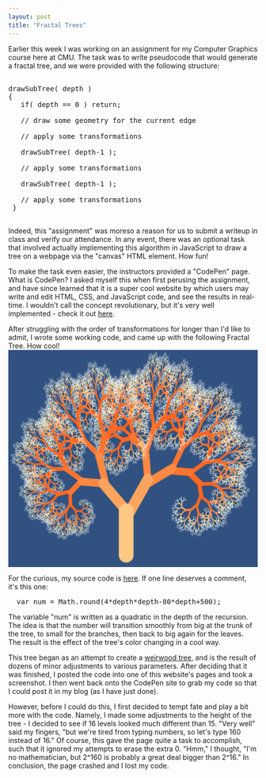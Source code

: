 ```yaml
---
layout: post
title: "Fractal Trees"
---
```


Earlier this week I was working on an assignment for my Computer Graphics course here at CMU. The task was to write pseudocode that would generate a fractal tree, and we were provided with the following structure:

<pre> 
drawSubTree( depth )
{
   if( depth == 0 ) return;
   
   // draw some geometry for the current edge
   
   // apply some transformations

   drawSubTree( depth-1 );

   // apply some transformations

   drawSubTree( depth-1 );

   // apply some transformations
 }
 </pre>
Indeed, this "assignment" was moreso a reason for us to submit a writeup in class and verify our attendance. In any event, there was an optional task that involved actually implementing this algorithm in JavaScript to draw a tree on a webpage via the "canvas" HTML element. How fun!

To make the task even easier, the instructors provided a "CodePen" page. What is CodePen? I asked myself this when first perusing the assignment, and have since learned that it is a super cool website by which users may write and edit HTML, CSS, and JavaScript code, and see the results in real-time. I wouldn't call the concept revolutionary, but it's very well implemented - check it out [here](https://codepen.io).

After struggling with the order of transformations for longer than I'd like to admit, I wrote some working code, and came up with the following Fractal Tree. How cool!
<img style="margin:0px auto;display:block;width:600px;" src="/images/tree.png" />

For the curious, my source code is [here](/documents/tree.txt). If one line deserves a comment, it's this one:
<pre>  var num = Math.round(4*depth*depth-80*depth+500);</pre>
The variable "num" is written as a quadratic in the depth of the recursion. The idea is that the number will transition smoothly from big at the trunk of the tree, to small for the branches, then back to big again for the leaves. The result is the effect of the tree's color changing in a cool way.

This tree began as an attempt to create a [weirwood tree](/images/weirwood.jpg), and is the result of dozens of minor adjustments to various parameters. After deciding that it was finished, I posted the code into one of this website's pages and took a screenshot. I then went back onto the CodePen site to grab my code so that I could post it in my blog (as I have just done). 

However, before I could do this, I first decided to tempt fate and play a bit more with the code. Namely, I made some adjustments to the height of the tree - I decided to see if 16 levels looked much different than 15. "Very well" said my fingers, "but we're tired from typing numbers, so let's type 160 instead of 16." Of course, this gave the page quite a task to accomplish, such that it ignored my attempts to erase the extra 0. "Hmm," I thought, "I'm no mathematician, but 2^160 is probably a great deal bigger than 2^16." In conclusion, the page crashed and I lost my code. 

